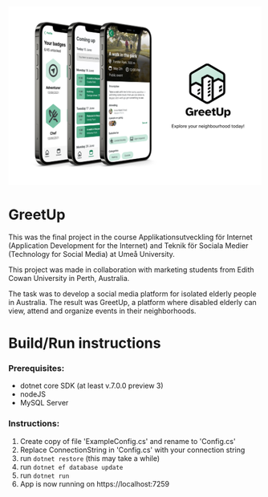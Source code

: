 ![Banner image](./ClientApp/public/ReadmeBanner.png)
# GreetUp
This was the final project in the course Applikationsutveckling för Internet (Application Development for the Internet) and Teknik för Sociala  Medier (Technology for Social Media) at Umeå University.

This project was made in collaboration with marketing students from Edith Cowan University in Perth, Australia.

The task was to develop a social media platform for isolated elderly people in Australia. The result was GreetUp, a platform where disabled elderly can view, attend and organize events in their neighborhoods.

# Build/Run instructions

### Prerequisites:
* dotnet core SDK (at least v.7.0.0 preview 3)
* nodeJS
* MySQL Server

### Instructions:
1. Create copy of file 'ExampleConfig.cs' and rename to 'Config.cs'
2. Replace ConnectionString in 'Config.cs' with your connection string
3. run `dotnet restore` (this may take a while)
4. run `dotnet ef database update`
5. run `dotnet run`
6. App is now running on https://localhost:7259

